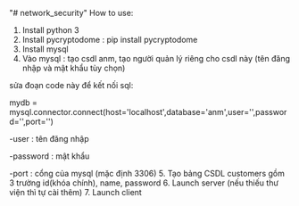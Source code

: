 "# network_security" 
How to use:
1. Install python 3
2. Install pycryptodome : pip install pycryptodome
3. Install mysql
4. Vào mysql : tạo csdl anm, tạo người quản lý riêng cho csdl này (tên đăng nhập và mật khẩu tùy chọn)

sửa đoạn code này để kết nối sql:

mydb = mysql.connector.connect(host='localhost',database='anm',user='',password='',port='')

-user : tên đăng nhập

-password : mật khẩu

-port : cổng của mysql (mặc định 3306)
5. Tạo bảng CSDL customers gồm 3 trường id(khóa chính), name, password
6. Launch server (nếu thiếu thư viện thì tự cài thêm)
7. Launch client
